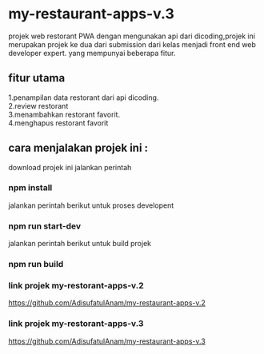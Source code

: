 # my-restaurant-apps-v.3
projek web restorant PWA dengan mengunakan api dari dicoding,projek ini merupakan  projek ke dua dari submission dari kelas menjadi front end web developer expert.
yang mempunyai beberapa fitur.
## fitur utama
1.penampilan data restorant dari api dicoding.<br>
2.review restorant <br>
3.menambahkan restorant favorit.<br>
4.menghapus restorant favorit<br>
## cara menjalakan projek ini : 
download projek ini jalankan perintah 
### npm install
jalankan perintah berikut untuk proses developent
### npm run start-dev
jalankan perintah berikut untuk build projek
### npm run build
### link projek my-restorant-apps-v.2
https://github.com/AdisufatulAnam/my-restaurant-apps-v.2
### link projek my-restorant-apps-v.3
https://github.com/AdisufatulAnam/my-restaurant-apps-v.3


